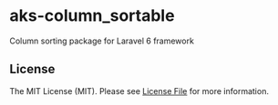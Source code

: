 # aks-column_sortable
Column sorting package for Laravel 6 framework



## License

The MIT License (MIT). Please see [License File](LICENSE.md) for more information.
